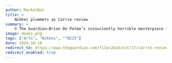 ```yaml
---
author: MarketBot
title: >
    Nikkei plummets as Carrie review
summary: >
    © The Guardian—Brian De Palma’s insouciantly horrible masterpiece from 1976, adapted from the novel by Stephen King, and mixing in tropes and tricks from Hitchcock’s Psycho, is now rereleased. This is the extraordinary exploitation shocker that also conveyed – or anyway fabricated – an impassioned sympathy for a bullied teenage girl with learning disabilities and telekinetic powers. It was a horror classic that didn’t conform to the narrative beats of the genre; it was a scary movie in which the terrifying demon was also the final girl.
image: down1.png
tags: ["Arts", "Nikkei", "^N225"]
date: 2024-10-16
redirect_to: https://www.theguardian.com/film/2024/oct/17/carrie-review-brian-de-palma-horror-rereleased
redirect_enabled: true
---
```

